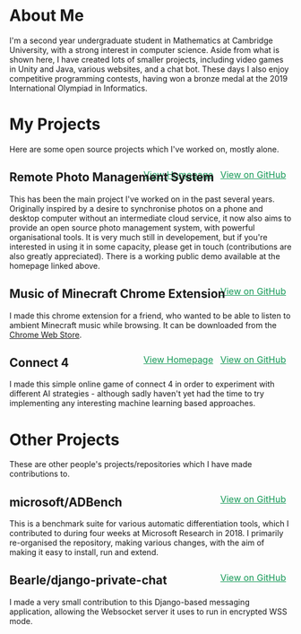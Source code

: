 <style>.gh-link { color: #159957; line-height: 2.5em; font-size: 1rem; margin-right: 10px; } @media only screen and (min-width: 800px) { .gh-link { float: right; margin-top: -55px !important; } .gh-link + .gh-link { margin-right: 140px; } } @media only screen and (max-width: 800px) { .main-content h2 { margin-bottom: 0.25rem; } .main-content h2 + p { margin: 0; } .main-content h2 + p + p { margin-top: 0.25em; } }</style>

# About Me

I'm a second year undergraduate student in Mathematics at Cambridge University, with a strong interest in computer science. Aside from what is shown here, I have created lots of smaller projects, including video games in Unity and Java, various websites, and a chat bot. These days I also enjoy competitive programming contests, having won a bronze medal at the 2019 International Olympiad in Informatics.

# My Projects

Here are some open source projects which I've worked on, mostly alone.

## Remote Photo Management System
<a href="https://github.com/zsmith3/Photo-Manager-Client" class="gh-link">View on GitHub</a>
<a href="https://zsmith3.github.io/Photo-Manager-Client/" class="gh-link">View Homepage</a>

This has been the main project I've worked on in the past several years. Originally inspired by a desire to synchronise photos on a phone and desktop computer without an intermediate cloud service, it now also aims to provide an open source photo management system, with powerful organisational tools. It is very much still in developement, but if you're interested in using it in some capacity, please get in touch (contributions are also greatly appreciated). There is a working public demo available at the homepage linked above.

## Music of Minecraft Chrome Extension
<a href="https://github.com/zsmith3/Music-of-Minecraft-Chrome-Extension" class="gh-link">View on GitHub</a>

I made this chrome extension for a friend, who wanted to be able to listen to ambient Minecraft music while browsing. It can be downloaded from the [Chrome Web Store](https://chrome.google.com/webstore/detail/music-of-minecraft/piidlenoacbeeecjfdkjcgcienfgnkjn).

## Connect 4
<a href="https://github.com/zsmith3/connect4" class="gh-link">View on GitHub</a>
<a href="https://zsmith3.github.io/connect4/" class="gh-link">View Homepage</a>

I made this simple online game of connect 4 in order to experiment with different AI strategies - although sadly haven't yet had the time to try implementing any interesting machine learning based approaches.

# Other Projects

These are other people's projects/repositories which I have made contributions to.

## microsoft/ADBench
<a href="https://github.com/microsoft/ADBench" class="gh-link">View on GitHub</a>

This is a benchmark suite for various automatic differentiation tools, which I contributed to during four weeks at Microsoft Research in 2018. I primarily re-organised the repository, making various changes, with the aim of making it easy to install, run and extend.

## Bearle/django-private-chat
<a href="https://github.com/Bearle/django-private-chat" class="gh-link">View on GitHub</a>

I made a very small contribution to this Django-based messaging application, allowing the Websocket server it uses to run in encrypted WSS mode.
